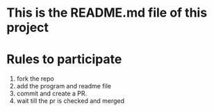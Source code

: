 # This is the README.md file of this project 

# Rules to participate
1. fork the repo
2. add the program and readme file
3. commit and create a PR.
4. wait till the pr is checked and merged
